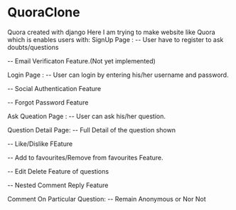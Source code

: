 # QuoraClone
Quora created with django
Here I am trying to make website like Quora which is enables users with: 
  SignUp Page :
-- User have to register to ask doubts/questions

-- Email Verificaton Feature.(Not yet implemented)

Login Page :
-- User can login by entering his/her username and password.

-- Social Authentication Feature

-- Forgot Password Feature

Ask Queation Page :
-- User can ask his/her question.

Question Detail Page:
-- Full Detail of the question shown

-- Like/Dislike FEature

-- Add to favourites/Remove from favourites Feature.

-- Edit Delete Feature of questions

-- Nested Comment Reply Feature

Comment On Particular Question:
 -- Remain Anonymous or Nor Not
